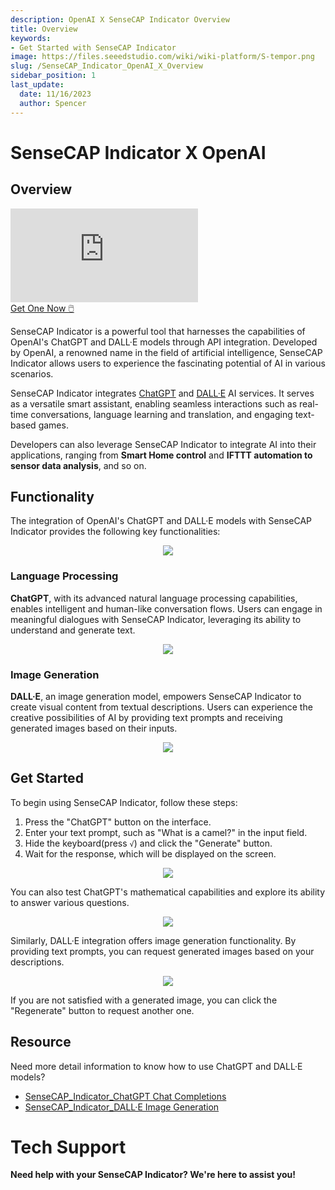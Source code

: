 ```yaml
---
description: OpenAI X SenseCAP Indicator Overview
title: Overview
keywords:
- Get Started with SenseCAP Indicator
image: https://files.seeedstudio.com/wiki/wiki-platform/S-tempor.png
slug: /SenseCAP_Indicator_OpenAI_X_Overview
sidebar_position: 1
last_update:
  date: 11/16/2023
  author: Spencer
---
```


# SenseCAP Indicator X OpenAI

## Overview

<iframe class="youtube-video-r" src="https://www.youtube.com/embed/xUX47UnT7xk" title="YouTube video player" frameborder="0" allow="accelerometer; autoplay; clipboard-write; encrypted-media; gyroscope; picture-in-picture; web-share" allowfullscreen></iframe>

<div class="button-container">
    <a class="button-style" href="https://www.seeedstudio.com/SenseCAP-Indicator-D1-p-5643.html">
            Get One Now 🖱️</a>
</div>

SenseCAP Indicator is a powerful tool that harnesses the capabilities of OpenAI's ChatGPT and DALL·E models through API integration. Developed by OpenAI, a renowned name in the field of artificial intelligence, SenseCAP Indicator allows users to experience the fascinating potential of AI in various scenarios.

SenseCAP Indicator integrates [ChatGPT](https://platform.openai.com/docs/guides/chat) and [DALL·E](https://platform.openai.com/docs/guides/images/introduction) AI services. It serves as a versatile smart assistant, enabling seamless interactions such as real-time conversations, language learning and translation, and engaging text-based games.

Developers can also leverage SenseCAP Indicator to integrate AI into their applications, ranging from **Smart Home control** and **IFTTT automation to sensor data analysis**, and so on.

## Functionality

The integration of OpenAI's ChatGPT and DALL·E models with SenseCAP Indicator provides the following key functionalities:

<div align="center"><img width={400} src="https://files.seeedstudio.com/wiki/SenseCAP/SenseCAP_Indicator/OpenAI.png"/></div>

### Language Processing

**ChatGPT**, with its advanced natural language processing capabilities, enables intelligent and human-like conversation flows. Users can engage in meaningful dialogues with SenseCAP Indicator, leveraging its ability to understand and generate text.

<div align="center"><img width={680} src="https://files.seeedstudio.com/wiki/SenseCAP/SenseCAP_Indicator/GPT_RES_WHO_ARE_YOU.JPG"/></div>

### Image Generation

**DALL·E**, an image generation model, empowers SenseCAP Indicator to create visual content from textual descriptions. Users can experience the creative possibilities of AI by providing text prompts and receiving generated images based on their inputs.

<div align="center"><img width={680} src="https://files.seeedstudio.com/wiki/SenseCAP/SenseCAP_Indicator/DALL_1_CAT.JPG"/></div>

## Get Started

To begin using SenseCAP Indicator, follow these steps:

1. Press the "ChatGPT" button on the interface.
2. Enter your text prompt, such as "What is a camel?" in the input field.
3. Hide the keyboard(press `√`) and click the "Generate" button.
4. Wait for the response, which will be displayed on the screen.

<div align="center"><img width={680} src="https://files.seeedstudio.com/wiki/SenseCAP/SenseCAP_Indicator/GPT_REQ_WHAT_IS_CAM.JPG"/></div>

You can also test ChatGPT's mathematical capabilities and explore its ability to answer various questions.

<div align="center"><img width={680} src="https://files.seeedstudio.com/wiki/SenseCAP/SenseCAP_Indicator/chatgpt.jpg"/></div>

Similarly, DALL·E integration offers image generation functionality. By providing text prompts, you can request generated images based on your descriptions.

<div align="center"><img width={680} src="https://files.seeedstudio.com/wiki/SenseCAP/SenseCAP_Indicator/DALL_ONECAT_WHOLE.jpg"/></div>

If you are not satisfied with a generated image, you can click the "Regenerate" button to request another one.

## Resource

Need more detail information to know how to use ChatGPT and DALL·E models?

- [SenseCAP_Indicator_ChatGPT Chat Completions](/SenseCAP_Indicator_ChatGPT)
- [SenseCAP_Indicator_DALL·E Image Generation](/SenseCAP_Indicator_DALL·E)

# **Tech Support**
**Need help with your SenseCAP Indicator? We're here to assist you!**

<div class="button_tech_support_container">
<a href="https://discord.com/invite/QqMgVwHT3X" class="button_tech_support_sensecap"></a>
<a href="https://support.sensecapmx.com/portal/en/home" class="button_tech_support_sensecap3"></a>
</div>

<div class="button_tech_support_container">
<a href="mailto:support@sensecapmx.com" class="button_tech_support_sensecap2"></a>
<a href="https://github.com/Seeed-Studio/wiki-documents/discussions/69" class="button_discussion"></a>
</div>
